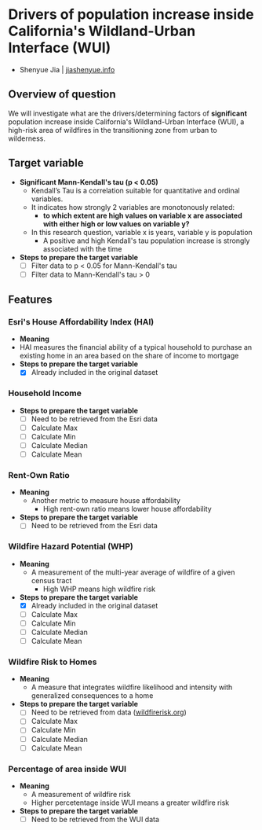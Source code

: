 # Drivers of population increase inside California's Wildland-Urban Interface (WUI)
- Shenyue Jia | [jiashenyue.info](https://jiashenyue.info)

## Overview of question
We will investigate what are the drivers/determining factors of **significant** population increase inside California's Wildland-Urban Interface (WUI), a high-risk area of wildfires in the transitioning zone from urban to wilderness.

## Target variable
- **Significant Mann-Kendall's tau (p < 0.05)**
  - Kendall’s Tau is a correlation suitable for quantitative and ordinal variables. 
  - It indicates how strongly 2 variables are monotonously related:
    - **to which extent are high values on variable x are associated with either high or low values on variable y?**
  - In this research question, variable x is years, variable y is population
    - A positive and high Kendall's tau population increase is strongly associated with the time
- **Steps to prepare the target variable**
  - [ ] Filter data to p < 0.05 for Mann-Kendall's tau
  - [ ] Filter data to Mann-Kendall's tau > 0

## Features
### Esri's House Affordability Index (HAI)
- **Meaning**
-  HAI measures the financial ability of a typical household to purchase an existing home in an area based on the share of income to mortgage
- **Steps to prepare the target variable**
  - [x] Already included in the original dataset

### Household Income
- **Steps to prepare the target variable**
  - [ ] Need to be retrieved from the Esri data
  - [ ] Calculate Max
  - [ ] Calculate Min
  - [ ] Calculate Median
  - [ ] Calculate Mean

### Rent-Own Ratio
- **Meaning**
  - Another metric to measure house affordability
    - High rent-own ratio means lower house affordability
- **Steps to prepare the target variable**
  - [ ] Need to be retrieved from the Esri data

### Wildfire Hazard Potential (WHP)
- **Meaning**
  - A measurement of the multi-year average of wildfire of a given census tract
    - High WHP means high wildfire risk
- **Steps to prepare the target variable**
  - [x] Already included in the original dataset
  - [ ] Calculate Max
  - [ ] Calculate Min
  - [ ] Calculate Median
  - [ ] Calculate Mean

### Wildfire Risk to Homes
- **Meaning**
  - A measure that integrates wildfire likelihood and intensity with generalized consequences to a home
- **Steps to prepare the target variable**
  - [ ] Need to be retrieved from data ([wildfirerisk.org](https://wildfirerisk.org/))
  - [ ] Calculate Max
  - [ ] Calculate Min
  - [ ] Calculate Median
  - [ ] Calculate Mean

### Percentage of area inside WUI
- **Meaning**
  - A measurement of wildfire risk
  - Higher percetentage inside WUI means a greater wildfire risk
- **Steps to prepare the target variable**
  - [ ] Need to be retrieved from the WUI data
